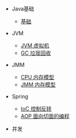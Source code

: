 
- Java基础
  - [基础](base/base.md)
- JVM
  - [JVM 虚拟机](jvm/jvm.md)
  - [GC 垃圾回收](jvm/GC.md)

- JMM
  - [CPU 内存模型](jmm/cpu-mm.md)
  - [JMM 内存模型](jmm/jmm.md)

- Spring
  - [IoC 控制反转](spring/IoC.md)
  - [AOP 面向切面的编程](spring/AOP.md)

- 并发

